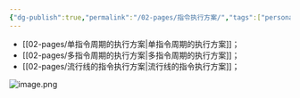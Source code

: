 ```yaml
---
{"dg-publish":true,"permalink":"/02-pages/指令执行方案/","tags":["personal/blog","计算机组成原理/CPU"]}
---
```


- [[02-pages/单指令周期的执行方案\|单指令周期的执行方案]]；
- [[02-pages/多指令周期的执行方案\|多指令周期的执行方案]]；
- [[02-pages/流行线的指令执行方案\|流行线的指令执行方案]]；

![image.png](https://yelanyanyu-img-bed.oss-cn-hangzhou.aliyuncs.com/img/blog/2024/11/20241122211709.png)
